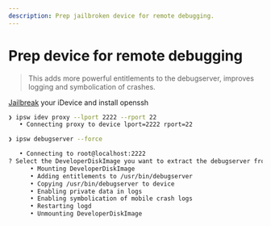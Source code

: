 ```yaml
---
description: Prep jailbroken device for remote debugging.
---
```


# Prep device for remote debugging

> This adds more powerful entitlements to the debugserver, improves logging and symbolication of crashes.

[Jailbreak](https://checkra.in/) your iDevice and install openssh

```bash
❯ ipsw idev proxy --lport 2222 --rport 22
   • Connecting proxy to device lport=2222 rport=22
```

```bash
❯ ipsw debugserver --force

   • Connecting to root@localhost:2222
? Select the DeveloperDiskImage you want to extract the debugserver from: 14.1/DeveloperDiskImage.dmg
      • Mounting DeveloperDiskImage
      • Adding entitlements to /usr/bin/debugserver
      • Copying /usr/bin/debugserver to device
      • Enabling private data in logs
      • Enabling symbolication of mobile crash logs
      • Restarting logd
      • Unmounting DeveloperDiskImage
```
